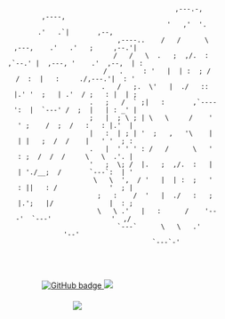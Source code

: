 <p>
<pre style="text-align:center;" class="fig">
                                             
                                                            ,---.-,                      ,----,            
                                                           '   ,'  '.                  .'   .`|       ,--, 
                                               ,----..    /   /      \     ,---,    .'   .'   ;     ,--.'| 
                                              /   /   \  .   ;  ,/.  :  ,`--.' |  ,---, '    .'  ,--,  | : 
                                            /   .     : '   |  | :  ; /    /  :  |   :     ./,---.'|  : ' 
                                           .   /   ;.  \'   |  ./   ::    |.' '  ;   | .'  / ;   : |  | ; 
                                          .   ;   /  ` ;|   :       ,`----':  |  `---' /  ;  |   | : _' | 
                                         ;   |  ; \ ; | \   \     /    '   ' ;    /  ;  /   :   : |.'  | 
                                         |   :  | ; | '  ;   ,   '\    |   | |   ;  /  /    |   ' '  ; : 
                                         .   |  ' ' ' : /   /      \   '   : ;  /  /  /     \   \  .'. | 
                                         '   ;  \; /  |.   ;  ,/.  :   |   | './__;  /       `---`:  | ' 
                                          \   \  ',  / '   |  | :  ;   '   : ||   : /             '  ; | 
                                           ;   :    /  '   |  ./   :   ;   |.';   |/              |  : ; 
                                            \   \ .'   |   :      /    '---'  `---'               '  ,/  
                                             `---`      \   \   .'                                '--'   
                                                          `---`-'                                         
 </pre>
</p>
<p align="center">
  <a href="https://github.com/N0b1ta?tab=followers">
    <img src="https://img.shields.io/github/followers/N0b1ta?label=Followers&logo=GitHub&style=for-the-badge&color=yellow" alt="GitHub badge" />
  </a>
  <a href="http://twitter.com/hello_n0b1ta">
    <img src="https://img.shields.io/twitter/follow/hello_n0b1ta?label=Twitter&logo=twitter&style=for-the-badge&color=blue" />
  </a>
</p>
<h4 align="center"><img src="https://github-readme-stats.vercel.app/api?username=N0b1ta&show_icons=true&theme=radical" /></h4>
